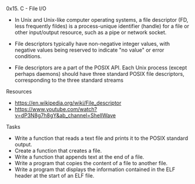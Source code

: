 0x15. C - File I/O
* In Unix and Unix-like computer operating systems, a file descriptor (FD, less frequently fildes) is a process-unique identifier (handle) for a file or other input/output resource, such as a pipe or network socket.

* File descriptors typically have non-negative integer values, with negative values being reserved to indicate "no value" or error conditions.

* File descriptors are a part of the POSIX API. Each Unix process (except perhaps daemons) should have three standard POSIX file descriptors, corresponding to the three standard streams

Resources
* https://en.wikipedia.org/wiki/File_descriptor
* https://www.youtube.com/watch?v=dP3N8g7h8gY&ab_channel=ShellWave

Tasks
* Write a function that reads a text file and prints it to the POSIX standard output.
* Create a function that creates a file.
* Write a function that appends text at the end of a file.
* Write a program that copies the content of a file to another file.
* Write a program that displays the information contained in the ELF header at the start of an ELF file.
